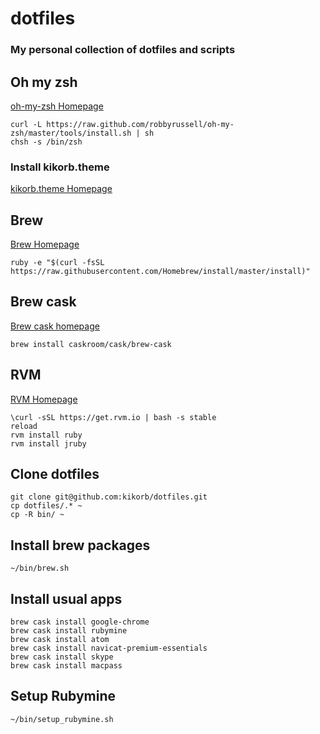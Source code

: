 # dotfiles
### My personal collection of dotfiles and scripts

## Oh my zsh
[oh-my-zsh Homepage](https://github.com/robbyrussell/oh-my-zsh)

    curl -L https://raw.github.com/robbyrussell/oh-my-zsh/master/tools/install.sh | sh
    chsh -s /bin/zsh

### Install kikorb.theme
[kikorb.theme Homepage](https://github.com/kikorb/kikorb.zsh-theme)

## Brew
[Brew Homepage](http://brew.sh/)

    ruby -e "$(curl -fsSL https://raw.githubusercontent.com/Homebrew/install/master/install)"

## Brew cask
[Brew cask homepage](https://github.com/caskroom/homebrew-cask)

    brew install caskroom/cask/brew-cask

## RVM
[RVM Homepage](http://rvm.io/)

    \curl -sSL https://get.rvm.io | bash -s stable
    reload
    rvm install ruby
    rvm install jruby

## Clone dotfiles

    git clone git@github.com:kikorb/dotfiles.git
    cp dotfiles/.* ~
    cp -R bin/ ~

## Install brew packages

    ~/bin/brew.sh
    
## Install usual apps

    brew cask install google-chrome
    brew cask install rubymine
    brew cask install atom
    brew cask install navicat-premium-essentials
    brew cask install skype
    brew cask install macpass

## Setup Rubymine

    ~/bin/setup_rubymine.sh

